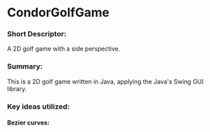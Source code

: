 # CondorGolfGame

### Short Descriptor:

A 2D golf game with a side perspective.

### Summary:

This is a 2D golf game written in Java, applying the Java's Swing GUI library.

### Key ideas utilized:

#### Bezier curves:

